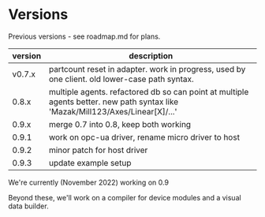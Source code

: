 # Versions

Previous versions - see roadmap.md for plans.

| version | description |
| --- | --- |
| v0.7.x | partcount reset in adapter. work in progress, used by one client. old lower-case path syntax. |
| 0.8.x | multiple agents. refactored db so can point at multiple agents better. new path syntax like 'Mazak/Mill123/Axes/Linear[X]/...' |
| 0.9.x | merge 0.7 into 0.8, keep both working |
| 0.9.1 | work on opc-ua driver, rename micro driver to host |
| 0.9.2 | minor patch for host driver |
| 0.9.3 | update example setup |

We're currently (November 2022) working on 0.9

Beyond these, we'll work on a compiler for device modules and a visual data builder. 


<!-- 
future

| 0.10.x | expand metrics - use continuous aggregates to roll up events from history table, instead of bins table? calc oee etc |
| 0.11.x | refactor folder structure to allow client-specific drivers, modules, settings |
| 0.12.x | expand adapter to accommodate different output formats. clean up cache code |
| 0.13.x | optimize for security, traffic, size, cpu | 
-->



